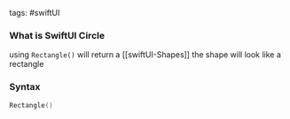 tags: #swiftUI 

### What is SwiftUI Circle
using `Rectangle()` will return a [[swiftUI-Shapes]]
the shape will look like a rectangle

### Syntax
```swift
Rectangle()
```